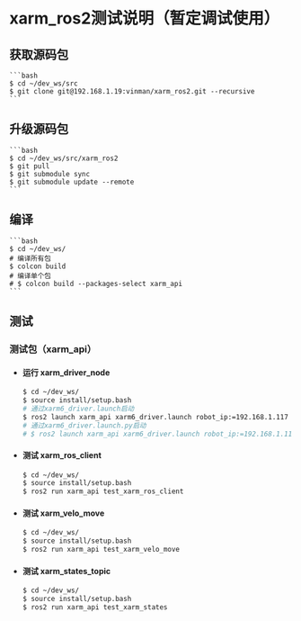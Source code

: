 # xarm_ros2测试说明（暂定调试使用）

## 获取源码包
    ```bash
    $ cd ~/dev_ws/src
    $ git clone git@192.168.1.19:vinman/xarm_ros2.git --recursive
    ```

## 升级源码包
    ```bash
    $ cd ~/dev_ws/src/xarm_ros2
    $ git pull
    $ git submodule sync
    $ git submodule update --remote
    ```

## 编译
    ```bash
    $ cd ~/dev_ws/
    # 编译所有包
    $ colcon build
    # 编译单个包
    # $ colcon build --packages-select xarm_api
    ```

## 测试
### 测试包（xarm_api）
- #### 运行 xarm_driver_node
    ```bash
    $ cd ~/dev_ws/
    $ source install/setup.bash
    # 通过xarm6_driver.launch启动
    $ ros2 launch xarm_api xarm6_driver.launch robot_ip:=192.168.1.117
    # 通过xarm6_driver.launch.py启动
    # $ ros2 launch xarm_api xarm6_driver.launch robot_ip:=192.168.1.117 dof:=6
    ```
- #### 测试 xarm_ros_client
    ```bash
    $ cd ~/dev_ws/
    $ source install/setup.bash
    $ ros2 run xarm_api test_xarm_ros_client
    ```
- #### 测试 xarm_velo_move 
    ```bash
    $ cd ~/dev_ws/
    $ source install/setup.bash
    $ ros2 run xarm_api test_xarm_velo_move
    ```

- #### 测试 xarm_states_topic 
    ```bash
    $ cd ~/dev_ws/
    $ source install/setup.bash
    $ ros2 run xarm_api test_xarm_states
    ```